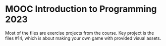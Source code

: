 # MOOC Introduction to Programming 2023

Most of the files are exercise projects from the course.
Key project is the files #14, which is about making your own game with provided visual assets.
